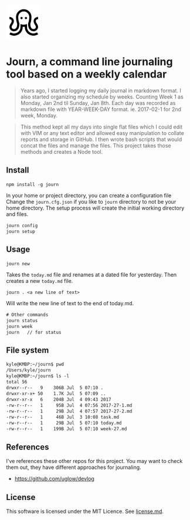 <img src="assets/icons8-Octopus-96.png" title="Octopus" width="96" height="96">

# Journ, a command line journaling tool based on a weekly calendar

> Years ago, I started logging my daily journal in markdown format. I also started
organizing my schedule by weeks. Counting Week 1 as Monday, Jan 2nd til Sunday,
Jan 8th. Each day was recorded as markdown file with YEAR-WEEK-DAY format.
ie. 2017-02-1 for 2nd week, Monday.

> This method kept all my days into single flat files which I could edit with VIM
or any text editor and allowed easy manipulation to collate reports and storage
in GitHub. I then wrote bash scripts that would concat the files and manage the
files. This project takes those methods and creates a Node tool.

## Install
```
npm install -g journ
```

In your home or project directory, you can create a configuration file
Change the `journ.cfg.json` if you like to `journ` directory to not be your home directory.
The setup process will create the initial working directory and files.

```
journ config
journ setup
```

## Usage
```
journ new
```

Takes the `today.md` file and renames at a dated file for yesterday. Then
creates a new  `today.md` file.

```
journ . <a new line of text>
```
Will write the new line of text to the end of today.md.


```
# Other commands
journ status
journ week
journ   // for status
```

## File system
```
kyle@KMBP:~/journ$ pwd
/Users/kyle/journ
kyle@KMBP:~/journ$ ls -l
total 56
drwxr--r--   9    306B Jul  5 07:10 .
drwxr-xr-x+ 50    1.7K Jul  5 07:09 ..
drwxr-xr-x   6    204B Jul  4 09:43 2017
-rw-r--r--   1     95B Jul  4 07:56 2017-27-1.md
-rw-r--r--   1     29B Jul  4 07:57 2017-27-2.md
-rw-r--r--   1     46B Jul  3 10:08 task.md
-rw-r--r--   1     29B Jul  5 07:10 today.md
-rw-r--r--   1    199B Jul  5 07:10 week-27.md
```

## References
I've references these other repos for this project. You may want to check them out, they have
different approaches for journaling.

* https://github.com/uglow/devlog

## License
This software is licensed under the MIT Licence. See [license.md](license.md).
